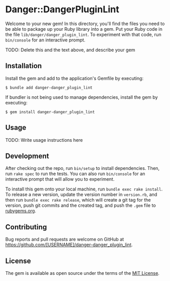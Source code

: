 # Danger::DangerPluginLint

Welcome to your new gem! In this directory, you'll find the files you need to be able to package up your Ruby library into a gem. Put your Ruby code in the file `lib/danger/danger_plugin_lint`. To experiment with that code, run `bin/console` for an interactive prompt.

TODO: Delete this and the text above, and describe your gem

## Installation

Install the gem and add to the application's Gemfile by executing:

    $ bundle add danger-danger_plugin_lint

If bundler is not being used to manage dependencies, install the gem by executing:

    $ gem install danger-danger_plugin_lint

## Usage

TODO: Write usage instructions here

## Development

After checking out the repo, run `bin/setup` to install dependencies. Then, run `rake spec` to run the tests. You can also run `bin/console` for an interactive prompt that will allow you to experiment.

To install this gem onto your local machine, run `bundle exec rake install`. To release a new version, update the version number in `version.rb`, and then run `bundle exec rake release`, which will create a git tag for the version, push git commits and the created tag, and push the `.gem` file to [rubygems.org](https://rubygems.org).

## Contributing

Bug reports and pull requests are welcome on GitHub at https://github.com/[USERNAME]/danger-danger_plugin_lint.

## License

The gem is available as open source under the terms of the [MIT License](https://opensource.org/licenses/MIT).
